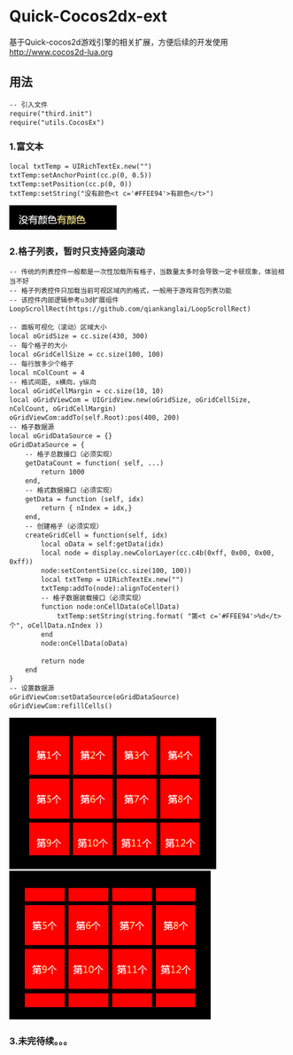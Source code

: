 # Quick-Cocos2dx-ext
基于Quick-cocos2d游戏引擎的相关扩展，方便后续的开发使用 http://www.cocos2d-lua.org
## 用法
	-- 引入文件
	require("third.init")
	require("utils.CocosEx")
	
### 1.富文本
	local txtTemp = UIRichTextEx.new("")
	txtTemp:setAnchorPoint(cc.p(0, 0.5))
	txtTemp:setPosition(cc.p(0, 0))
	txtTemp:setString("没有颜色<t c='#FFEE94'>有颜色</t>")

![Demo1](demo/demo1.png)

### 2.格子列表，暂时只支持竖向滚动
	-- 传统的列表控件一般都是一次性加载所有格子，当数量太多时会导致一定卡顿现象，体验相当不好
	-- 格子列表控件只加载当前可视区域内的格式，一般用于游戏背包列表功能
	-- 该控件内部逻辑参考u3d扩展组件LoopScrollRect(https://github.com/qiankanglai/LoopScrollRect)

	-- 面板可视化（滚动）区域大小
	local oGridSize = cc.size(430, 300)
	-- 每个格子的大小
	local oGridCellSize = cc.size(100, 100)
	-- 每行放多少个格子
	local nColCount = 4
	-- 格式间距, x横向，y纵向
	local oGridCellMargin = cc.size(10, 10)
	local oGridViewCom = UIGridView.new(oGridSize, oGridCellSize, nColCount, oGridCellMargin)
	oGridViewCom:addTo(self.Root):pos(400, 200)
	-- 格子数据源
	local oGridDataSource = {}
	oGridDataSource = {
		-- 格子总数接口（必须实现）
		getDataCount = function( self, ...)
			return 1000
		end,
		-- 格式数据接口（必须实现）
		getData = function (self, idx)
			return { nIndex = idx,}
		end,
		-- 创建格子（必须实现）
		createGridCell = function(self, idx)
			local oData = self:getData(idx)
			local node = display.newColorLayer(cc.c4b(0xff, 0x00, 0x00, 0xff))
			node:setContentSize(cc.size(100, 100))
			local txtTemp = UIRichTextEx.new("")
			txtTemp:addTo(node):alignToCenter()
			-- 格子数据装载接口（必须实现）
			function node:onCellData(oCellData)
				txtTemp:setString(string.format( "第<t c='#FFEE94'>%d</t>个", oCellData.nIndex ))
			end
			node:onCellData(oData)

			return node
		end
	}
	-- 设置数据源
	oGridViewCom:setDataSource(oGridDataSource)
	oGridViewCom:refillCells()
![Demo2](demo/demo2.png)
![Demo3](demo/demo3.png)

### 3.未完待续。。。
